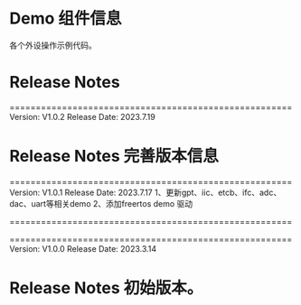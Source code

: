# Demo 组件信息
各个外设操作示例代码。

# Release Notes
======================================================
Version: V1.0.2
Release Date: 2023.7.19

Release Notes
完善版本信息
======================================================



======================================================
Version: V1.0.1
Release Date: 2023.7.17
1、更新gpt、iic、etcb、ifc、adc、dac、uart等相关demo
2、添加freertos demo 驱动

======================================================

======================================================
Version: V1.0.0
Release Date: 2023.3.14

Release Notes
初始版本。
======================================================